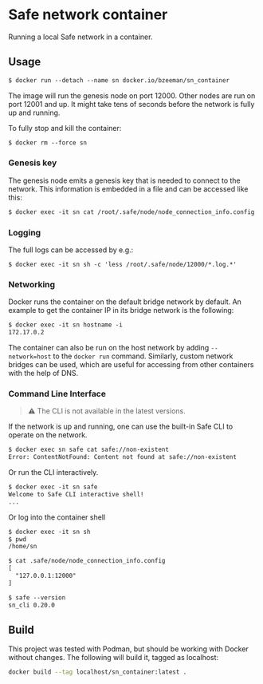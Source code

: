 # Safe network container

Running a local Safe network in a container.


## Usage

```txt
$ docker run --detach --name sn docker.io/bzeeman/sn_container
```

The image will run the genesis node on port 12000. Other nodes are run on port 12001 and up. It might take tens of seconds before the network is fully up and running.

To fully stop and kill the container:

```txt
$ docker rm --force sn
```

### Genesis key

The genesis node emits a genesis key that is needed to connect to the network. This information is embedded in a file and can be accessed like this:

```txt
$ docker exec -it sn cat /root/.safe/node/node_connection_info.config
```

### Logging

The full logs can be accessed by e.g.:

```
$ docker exec -it sn sh -c 'less /root/.safe/node/12000/*.log.*'
```

### Networking

Docker runs the container on the default bridge network by default. An example to get the container IP in its bridge network is the following:

```txt
$ docker exec -it sn hostname -i
172.17.0.2
```

The container can also be run on the host network by adding `--network=host` to the `docker run` command. Similarly, custom network bridges can be used, which are useful for accessing from other containers with the help of DNS.

### Command Line Interface

> :warning: The CLI is not available in the latest versions. 

If the network is up and running, one can use the built-in Safe CLI to operate on the network.

```txt
$ docker exec sn safe cat safe://non-existent
Error: ContentNotFound: Content not found at safe://non-existent
```

Or run the CLI interactively.

```txt
$ docker exec -it sn safe
Welcome to Safe CLI interactive shell!
...
```

Or log into the container shell 

```txt
$ docker exec -it sn sh
$ pwd
/home/sn

$ cat .safe/node/node_connection_info.config
[
  "127.0.0.1:12000"
]

$ safe --version
sn_cli 0.20.0
```

## Build

This project was tested with Podman, but should be working with Docker without changes. The following will build it, tagged as localhost:

```sh
docker build --tag localhost/sn_container:latest .
```
